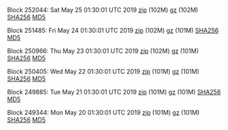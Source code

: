 Block 252044: Sat May 25 01:30:01 UTC 2019 [zip](https://files.01coin.io/mainnet/2019-05-25/bootstrap.dat.zip) (102M) [gz](https://files.01coin.io/mainnet/2019-05-25/bootstrap.dat.tar.gz) (102M) [SHA256](https://files.01coin.io/mainnet/2019-05-25/sha256.txt) [MD5](https://files.01coin.io/mainnet/2019-05-25/md5.txt)

Block 251485: Fri May 24 01:30:01 UTC 2019 [zip](https://files.01coin.io/mainnet/2019-05-24/bootstrap.dat.zip) (102M) [gz](https://files.01coin.io/mainnet/2019-05-24/bootstrap.dat.tar.gz) (101M) [SHA256](https://files.01coin.io/mainnet/2019-05-24/sha256.txt) [MD5](https://files.01coin.io/mainnet/2019-05-24/md5.txt)

Block 250966: Thu May 23 01:30:01 UTC 2019 [zip](https://files.01coin.io/mainnet/2019-05-23/bootstrap.dat.zip) (102M) [gz](https://files.01coin.io/mainnet/2019-05-23/bootstrap.dat.tar.gz) (101M) [SHA256](https://files.01coin.io/mainnet/2019-05-23/sha256.txt) [MD5](https://files.01coin.io/mainnet/2019-05-23/md5.txt)

Block 250405: Wed May 22 01:30:01 UTC 2019 [zip](https://files.01coin.io/mainnet/2019-05-22/bootstrap.dat.zip) (101M) [gz](https://files.01coin.io/mainnet/2019-05-22/bootstrap.dat.tar.gz) (101M) [SHA256](https://files.01coin.io/mainnet/2019-05-22/sha256.txt) [MD5](https://files.01coin.io/mainnet/2019-05-22/md5.txt)

Block 249885: Tue May 21 01:30:01 UTC 2019 [zip](https://files.01coin.io/mainnet/2019-05-21/bootstrap.dat.zip) (101M) [gz](https://files.01coin.io/mainnet/2019-05-21/bootstrap.dat.tar.gz) (101M) [SHA256](https://files.01coin.io/mainnet/2019-05-21/sha256.txt) [MD5](https://files.01coin.io/mainnet/2019-05-21/md5.txt)

Block 249344: Mon May 20 01:30:01 UTC 2019 [zip](https://files.01coin.io/mainnet/2019-05-20/bootstrap.dat.zip) (101M) [gz](https://files.01coin.io/mainnet/2019-05-20/bootstrap.dat.tar.gz) (101M) [SHA256](https://files.01coin.io/mainnet/2019-05-20/sha256.txt) [MD5](https://files.01coin.io/mainnet/2019-05-20/md5.txt)
